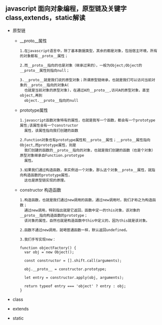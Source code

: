 ## javascript 面向对象编程，原型链及关键字class,extends，static解读

  * 原型链
    
    * __proto__属性
    
          1.在javascript语言中，除了基本数据类型，其余的都是对象，包括宿主环境，所有的对象都有__proto__属性；
          
          2.而__proto__指向的也是对象（继承过来的），一般为Object;Object的__proto__属性则指向null；
          
          3.__proto__就是我们说的原型对象；所谓原型链继承，也就是我们可以访问当前对象的__proto__指向的对象A(
            也就是当前对象的原型对象)，在通过A的__proto__,访问A的原型对象，直至object,再到
            object.__proto__指向的null
          
    * prototype属性
          
          1.javascript函数对象特有的属性，也就是我写一个函数，都会有一个prototype属性;该属性会有一个constructor
            属性，该属性指向我们创建的函数
            
          2.Function对象也有prototype属性和__proto__属性；__proto__属性指向Object,而prototype属性，则是
            我们创建的函数的__proto__指向的对象，也就是我们创建的函数（也是个对象）原型对象继承自Function.prototype
            属性。
          
          3.如果我们通过构造函数，来实例话一个对象，那么这个对象__proto__属性，就指向构造函数的prototype属性，
            这也是原型链实现的原理。
            
          
    * constructor 构造函数
    
          1.构造函数，也就是我们通过new调用的函数，通过new调用时，我们才称之为构造函数；
            通过new调用，特别指出就是它返回，函数中定一的this对象，该对象的__proto__指向构造函数的prototype；
            该对象的属性，自然也就是构造函数中this中定义的，因为this就是该对象。
          
          2.函数不通过new调用，就喝普通函数一样，默认返回undefined。
          
          3.我们手写实现new：
          
         ```
         function objectFactory() {
           var obj = new Object();

           const constructor = [].shift.call(arguments);

           obj.__proto__ = constructor.prototype;

           let entry = constructor.apply(obj, arguments);

           return typeof entry === 'object' ? entry : obj;
         }
         ```
          
         
  * class
  
  * extends
  
  * static
  
